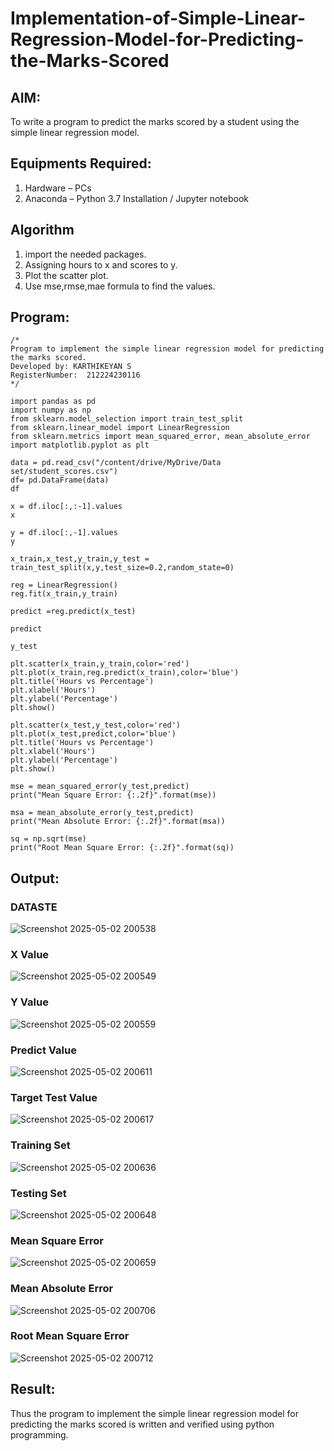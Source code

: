 # Implementation-of-Simple-Linear-Regression-Model-for-Predicting-the-Marks-Scored

## AIM:
To write a program to predict the marks scored by a student using the simple linear regression model.

## Equipments Required:
1. Hardware – PCs
2. Anaconda – Python 3.7 Installation / Jupyter notebook

## Algorithm
1. import the needed packages.
2. Assigning hours to x and scores to y.
3. Plot the scatter plot.
4. Use mse,rmse,mae formula to find the values. 

## Program:
```
/*
Program to implement the simple linear regression model for predicting the marks scored.
Developed by: KARTHIKEYAN S
RegisterNumber:  212224230116
*/
```
```
import pandas as pd
import numpy as np
from sklearn.model_selection import train_test_split
from sklearn.linear_model import LinearRegression
from sklearn.metrics import mean_squared_error, mean_absolute_error
import matplotlib.pyplot as plt
```
```
data = pd.read_csv("/content/drive/MyDrive/Data set/student_scores.csv")
df= pd.DataFrame(data)
df
```
```
x = df.iloc[:,:-1].values
x
```
```
y = df.iloc[:,-1].values
y
```
```
x_train,x_test,y_train,y_test = train_test_split(x,y,test_size=0.2,random_state=0)
```
```
reg = LinearRegression()
reg.fit(x_train,y_train)
```
```
predict =reg.predict(x_test)
```
```
predict
```
```
y_test
```
```
plt.scatter(x_train,y_train,color='red')
plt.plot(x_train,reg.predict(x_train),color='blue')
plt.title('Hours vs Percentage')
plt.xlabel('Hours')
plt.ylabel('Percentage')
plt.show()
```
```
plt.scatter(x_test,y_test,color='red')
plt.plot(x_test,predict,color='blue')
plt.title('Hours vs Percentage')
plt.xlabel('Hours')
plt.ylabel('Percentage')
plt.show()
```
```
mse = mean_squared_error(y_test,predict)
print("Mean Square Error: {:.2f}".format(mse))
```
```
msa = mean_absolute_error(y_test,predict)
print("Mean Absolute Error: {:.2f}".format(msa))
```
```
sq = np.sqrt(mse)
print("Root Mean Square Error: {:.2f}".format(sq))
```


## Output:
### DATASTE
![Screenshot 2025-05-02 200538](https://github.com/user-attachments/assets/9942f654-9267-44d3-bc91-2e5feb73218f)

### X Value
![Screenshot 2025-05-02 200549](https://github.com/user-attachments/assets/20eb3d65-c9f6-42c0-8ea4-58d2d348efc6)

### Y Value
![Screenshot 2025-05-02 200559](https://github.com/user-attachments/assets/63bd5bcf-5096-4f6e-bc72-953cc0b62eeb)

### Predict Value
![Screenshot 2025-05-02 200611](https://github.com/user-attachments/assets/bfb7fa00-4aba-4c1e-87e7-81eff6258ca1)

### Target Test Value
![Screenshot 2025-05-02 200617](https://github.com/user-attachments/assets/aeee8897-bc26-4d59-b860-ad98d1e81bd0)

### Training Set
![Screenshot 2025-05-02 200636](https://github.com/user-attachments/assets/c73c728c-4e82-4210-b146-835f0e2eebbc)

### Testing Set
![Screenshot 2025-05-02 200648](https://github.com/user-attachments/assets/796429bd-29eb-4212-8fcd-0585cad63ad0)

### Mean Square Error
![Screenshot 2025-05-02 200659](https://github.com/user-attachments/assets/15a76f9a-c7b7-41bc-9836-699dea17abb6)

### Mean Absolute Error
![Screenshot 2025-05-02 200706](https://github.com/user-attachments/assets/6ed82f1c-2c5c-4960-b3f5-8a20198c4d68)

### Root Mean Square Error
![Screenshot 2025-05-02 200712](https://github.com/user-attachments/assets/e91974d3-1cb8-4988-b22f-38fe688e5e16)


## Result:
Thus the program to implement the simple linear regression model for predicting the marks scored is written and verified using python programming.
